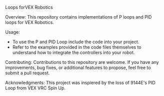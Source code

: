 Loops forVEX Robotics

Overview:
This repository contains implementations of P loops and PID loops for VEX Robotics.

Usage:
- To use the P and PID Loop include the code into your project.
- Refer to the examples provided in the code files themselves to understand how to integrate the controllers into your robot.

Contributing:
Contributions to this repository are welcome. If you have any improvements, bug fixes, or additional features to propose, feel free to submit a pull request.

Acknowledgments:
This project was inspiered by the loss of 9144E's PID Loop from VEX VRC Spin Up.
